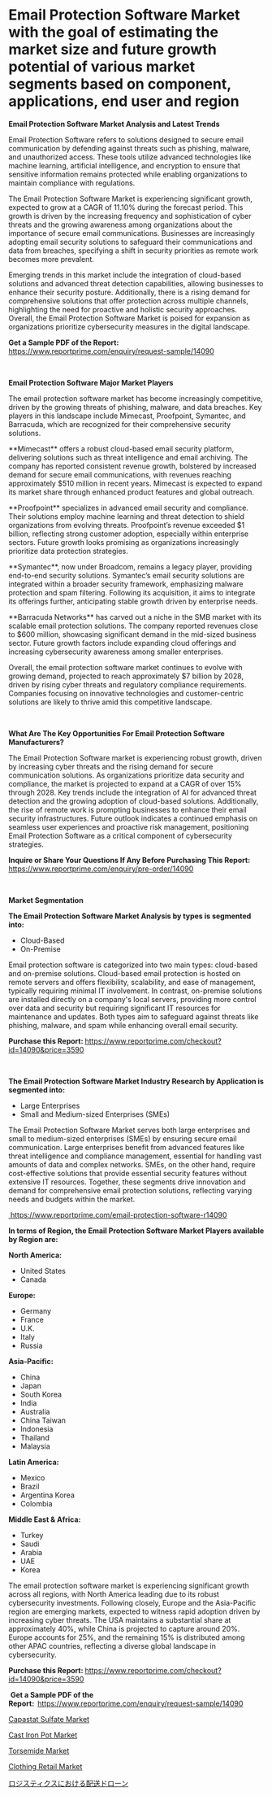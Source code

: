 <p><h1>Email Protection Software Market with the goal of estimating the market size and future growth potential of various market segments based on component, applications, end user and region</h1></p><p><strong>Email Protection Software Market Analysis and Latest Trends</strong></p>
<p><p>Email Protection Software refers to solutions designed to secure email communication by defending against threats such as phishing, malware, and unauthorized access. These tools utilize advanced technologies like machine learning, artificial intelligence, and encryption to ensure that sensitive information remains protected while enabling organizations to maintain compliance with regulations.</p><p>The Email Protection Software Market is experiencing significant growth, expected to grow at a CAGR of 11.10% during the forecast period. This growth is driven by the increasing frequency and sophistication of cyber threats and the growing awareness among organizations about the importance of secure email communications. Businesses are increasingly adopting email security solutions to safeguard their communications and data from breaches, specifying a shift in security priorities as remote work becomes more prevalent.</p><p>Emerging trends in this market include the integration of cloud-based solutions and advanced threat detection capabilities, allowing businesses to enhance their security posture. Additionally, there is a rising demand for comprehensive solutions that offer protection across multiple channels, highlighting the need for proactive and holistic security approaches. Overall, the Email Protection Software Market is poised for expansion as organizations prioritize cybersecurity measures in the digital landscape.</p></p>
<p><strong>Get a Sample PDF of the Report:&nbsp;</strong> <a href="https://www.reportprime.com/enquiry/request-sample/14090">https://www.reportprime.com/enquiry/request-sample/14090</a></p>
<p>&nbsp;</p>
<p><strong>Email Protection Software Major Market Players</strong></p>
<p><p>The email protection software market has become increasingly competitive, driven by the growing threats of phishing, malware, and data breaches. Key players in this landscape include Mimecast, Proofpoint, Symantec, and Barracuda, which are recognized for their comprehensive security solutions.</p><p>**Mimecast** offers a robust cloud-based email security platform, delivering solutions such as threat intelligence and email archiving. The company has reported consistent revenue growth, bolstered by increased demand for secure email communications, with revenues reaching approximately $510 million in recent years. Mimecast is expected to expand its market share through enhanced product features and global outreach.</p><p>**Proofpoint** specializes in advanced email security and compliance. Their solutions employ machine learning and threat detection to shield organizations from evolving threats. Proofpoint’s revenue exceeded $1 billion, reflecting strong customer adoption, especially within enterprise sectors. Future growth looks promising as organizations increasingly prioritize data protection strategies.</p><p>**Symantec**, now under Broadcom, remains a legacy player, providing end-to-end security solutions. Symantec’s email security solutions are integrated within a broader security framework, emphasizing malware protection and spam filtering. Following its acquisition, it aims to integrate its offerings further, anticipating stable growth driven by enterprise needs.</p><p>**Barracuda Networks** has carved out a niche in the SMB market with its scalable email protection solutions. The company reported revenues close to $600 million, showcasing significant demand in the mid-sized business sector. Future growth factors include expanding cloud offerings and increasing cybersecurity awareness among smaller enterprises.</p><p>Overall, the email protection software market continues to evolve with growing demand, projected to reach approximately $7 billion by 2028, driven by rising cyber threats and regulatory compliance requirements. Companies focusing on innovative technologies and customer-centric solutions are likely to thrive amid this competitive landscape.</p></p>
<p>&nbsp;</p>
<p><strong>What Are The Key Opportunities For Email Protection Software Manufacturers?</strong></p>
<p><p>The Email Protection Software market is experiencing robust growth, driven by increasing cyber threats and the rising demand for secure communication solutions. As organizations prioritize data security and compliance, the market is projected to expand at a CAGR of over 15% through 2028. Key trends include the integration of AI for advanced threat detection and the growing adoption of cloud-based solutions. Additionally, the rise of remote work is prompting businesses to enhance their email security infrastructures. Future outlook indicates a continued emphasis on seamless user experiences and proactive risk management, positioning Email Protection Software as a critical component of cybersecurity strategies.</p></p>
<p><strong>Inquire or Share Your Questions If Any Before Purchasing This Report:</strong> <a href="https://www.reportprime.com/enquiry/pre-order/14090">https://www.reportprime.com/enquiry/pre-order/14090</a></p>
<p>&nbsp;</p>
<p><strong>Market Segmentation</strong></p>
<p><strong>The Email Protection Software Market Analysis by types is segmented into:</strong></p>
<p><ul><li>Cloud-Based</li><li>On-Premise</li></ul></p>
<p><p>Email protection software is categorized into two main types: cloud-based and on-premise solutions. Cloud-based email protection is hosted on remote servers and offers flexibility, scalability, and ease of management, typically requiring minimal IT involvement. In contrast, on-premise solutions are installed directly on a company's local servers, providing more control over data and security but requiring significant IT resources for maintenance and updates. Both types aim to safeguard against threats like phishing, malware, and spam while enhancing overall email security.</p></p>
<p><strong>Purchase this Report:&nbsp;</strong><a href="https://www.reportprime.com/checkout?id=14090&price=3590">https://www.reportprime.com/checkout?id=14090&price=3590</a></p>
<p>&nbsp;</p>
<p><strong>The Email Protection Software Market Industry Research by Application is segmented into:</strong></p>
<p><ul><li>Large Enterprises</li><li>Small and Medium-sized Enterprises (SMEs)</li></ul></p>
<p><p>The Email Protection Software Market serves both large enterprises and small to medium-sized enterprises (SMEs) by ensuring secure email communication. Large enterprises benefit from advanced features like threat intelligence and compliance management, essential for handling vast amounts of data and complex networks. SMEs, on the other hand, require cost-effective solutions that provide essential security features without extensive IT resources. Together, these segments drive innovation and demand for comprehensive email protection solutions, reflecting varying needs and budgets within the market.</p></p>
<p><a href="https://www.reportprime.com/email-protection-software-r14090">&nbsp;https://www.reportprime.com/email-protection-software-r14090</a></p>
<p><strong>In terms of Region, the Email Protection Software Market Players available by Region are:</strong></p>
<p>
    <p> <strong> North America: </strong>
        <ul>
            <li>United States</li>
            <li>Canada</li>
        </ul>
        </p> 
    <p> <strong> Europe: </strong>
        <ul>
            <li>Germany</li>
            <li>France</li>
            <li>U.K.</li>
            <li>Italy</li>
            <li>Russia</li>
        </ul>
        </p> 
    <p> <strong> Asia-Pacific: </strong>
        <ul>
            <li>China</li>
            <li>Japan</li>
            <li>South Korea</li>
            <li>India</li>
            <li>Australia</li>
            <li>China Taiwan</li>
            <li>Indonesia</li>
            <li>Thailand</li>
            <li>Malaysia</li>
        </ul>
        </p> 
    <p> <strong> Latin America: </strong>
        <ul>
            <li>Mexico</li>
            <li>Brazil</li>
            <li>Argentina Korea</li>
            <li>Colombia</li>
        </ul>
        </p> 
    <p> <strong> Middle East & Africa: </strong>
        <ul>
            <li>Turkey</li>
            <li>Saudi</li>
            <li>Arabia</li>
            <li>UAE</li>
            <li>Korea</li>
        </ul>
    </p>
    </p>
<p><p>The email protection software market is experiencing significant growth across all regions, with North America leading due to its robust cybersecurity investments. Following closely, Europe and the Asia-Pacific region are emerging markets, expected to witness rapid adoption driven by increasing cyber threats. The USA maintains a substantial share at approximately 40%, while China is projected to capture around 20%. Europe accounts for 25%, and the remaining 15% is distributed among other APAC countries, reflecting a diverse global landscape in cybersecurity.</p></p>
<p><strong>Purchase this Report: </strong><a href="https://www.reportprime.com/checkout?id=14090&price=3590">https://www.reportprime.com/checkout?id=14090&price=3590</a></p>
<p>&nbsp;<strong>Get a Sample PDF of the Report:&nbsp;&nbsp;</strong><a href="https://www.reportprime.com/enquiry/request-sample/14090">https://www.reportprime.com/enquiry/request-sample/14090</a></p>
<p><strong></strong></p>
<p><p><a href="https://issuu.com/reportprime-2/docs/capastat-sulfate-market-size-2030.p_db231ddb80463f">Capastat Sulfate Market</a></p><p><a href="https://www.linkedin.com/pulse/cast-iron-pot-market-size-growth-industry-analysis-segmentation-cuccf?trackingId=wA6e5fUpSV61UThvZPYeCg%3D%3D">Cast Iron Pot Market</a></p><p><a href="https://issuu.com/reportprime-2/docs/torsemide-market-size-2030.pptx_ce645aa23a899d">Torsemide Market</a></p><p><a href="https://www.linkedin.com/pulse/clothing-retail-market-trends-focusing-insight-forecast-analysis-j5v5f?trackingId=NNys2zztRrqTDNJr5SSUsA%3D%3D">Clothing Retail Market</a></p><p><a href="https://medium.com/@dressleredward/delivery-drones-in-logistics-market-%E3%81%AE%E3%82%B0%E3%83%AD%E3%83%BC%E3%83%90%E3%83%AB%E5%B8%82%E5%A0%B4%E6%A6%82%E8%A6%81%E3%81%AF-%E4%B8%96%E7%95%8C%E3%81%8A%E3%82%88%E3%81%B3%E4%B8%BB%E8%A6%81%E5%B8%82%E5%A0%B4%E3%81%AB%E3%81%8A%E3%81%91%E3%82%8B%E6%A5%AD%E7%95%8C%E3%81%AB%E5%BD%B1%E9%9F%BF%E3%82%92%E4%B8%8E%E3%81%88%E3%82%8B%E4%B8%BB%E8%A6%81%E3%81%AA%E3%83%88%E3%83%AC%E3%83%B3%E3%83%89%E3%81%AB%E3%81%A4%E3%81%84%E3%81%A6-%E7%8B%AC%E8%87%AA%E3%81%AE%E8%A6%96%E7%82%B9%E3%82%92%E6%8F%90%E4%BE%9B%E3%81%97%E3%81%BE%E3%81%99-741a19b67b65">ロジスティクスにおける配送ドローン</a></p></p>